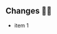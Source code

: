 ## Changes 👷‍♀️

<please add a list of changed or added or removed configs with reasons why>
<this can be a link to a story>

- item 1

<if there are any other changes to the system please list them here.>
